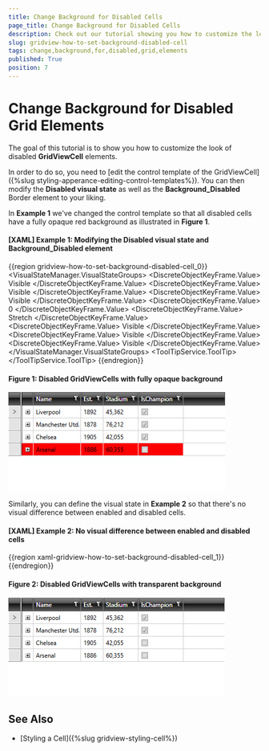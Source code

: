 ```yaml
---
title: Change Background for Disabled Cells
page_title: Change Background for Disabled Cells
description: Check out our tutorial showing you how to customize the look of disabled GridViewCell elements in RadGridView - Telerik's {{ site.framework_name }} DataGrid.
slug: gridview-how-to-set-background-disabled-cell
tags: change,background,for,disabled,grid,elements
published: True
position: 7
---
```


# Change Background for Disabled Grid Elements

The goal of this tutorial is to show you how to customize the look of disabled **GridViewCell** elements.

In order to do so, you need to [edit the control template of the GridViewCell]({%slug styling-apperance-editing-control-templates%}). You can then modify the **Disabled visual state** as well as the **Background_Disabled** Border element to your liking.

In **Example 1** we've changed the control template so that all disabled cells have a fully opaque red background as illustrated in **Figure 1**.

#### __[XAML] Example 1: Modifying the Disabled visual state and Background_Disabled element__

{{region gridview-how-to-set-background-disabled-cell_0}}
	<ControlTemplate x:Key="GridViewCellTemplate" TargetType="telerik:GridViewCell">
		<Grid>
			<VisualStateManager.VisualStateGroups>
				<VisualStateGroup x:Name="SelectionStates">
					<VisualState x:Name="Unselected"/>
					<VisualState x:Name="Selected">
						<Storyboard>
							<ObjectAnimationUsingKeyFrames Storyboard.TargetName="Background_Selected" Storyboard.TargetProperty="Visibility">
								<DiscreteObjectKeyFrame KeyTime="0">
									<DiscreteObjectKeyFrame.Value>
										<Visibility>Visible</Visibility>
									</DiscreteObjectKeyFrame.Value>
								</DiscreteObjectKeyFrame>
							</ObjectAnimationUsingKeyFrames>
						</Storyboard>
					</VisualState>
				</VisualStateGroup>
				<VisualStateGroup x:Name="CommonStates">
					<VisualState x:Name="Normal"/>
					<VisualState x:Name="Current">
						<Storyboard>
							<ObjectAnimationUsingKeyFrames Storyboard.TargetName="Background_Current" Storyboard.TargetProperty="Visibility">
								<DiscreteObjectKeyFrame KeyTime="0">
									<DiscreteObjectKeyFrame.Value>
										<Visibility>Visible</Visibility>
									</DiscreteObjectKeyFrame.Value>
								</DiscreteObjectKeyFrame>
							</ObjectAnimationUsingKeyFrames>
						</Storyboard>
					</VisualState>
					<VisualState x:Name="MouseOver">
						<Storyboard>
							<ObjectAnimationUsingKeyFrames Storyboard.TargetName="Background_Over" Storyboard.TargetProperty="Visibility">
								<DiscreteObjectKeyFrame KeyTime="0">
									<DiscreteObjectKeyFrame.Value>
										<Visibility>Visible</Visibility>
									</DiscreteObjectKeyFrame.Value>
								</DiscreteObjectKeyFrame>
							</ObjectAnimationUsingKeyFrames>
						</Storyboard>
					</VisualState>
				</VisualStateGroup>
				<VisualStateGroup x:Name="EditingStates">
					<VisualState x:Name="Edited">
						<Storyboard>
							<ObjectAnimationUsingKeyFrames Storyboard.TargetName="PART_ContentPresenter" Storyboard.TargetProperty="Margin">
								<DiscreteObjectKeyFrame KeyTime="0">
									<DiscreteObjectKeyFrame.Value>
										<Thickness>0</Thickness>
									</DiscreteObjectKeyFrame.Value>
								</DiscreteObjectKeyFrame>
							</ObjectAnimationUsingKeyFrames>
							<ObjectAnimationUsingKeyFrames Storyboard.TargetName="PART_ContentPresenter" Storyboard.TargetProperty="VerticalAlignment">
								<DiscreteObjectKeyFrame KeyTime="0">
									<DiscreteObjectKeyFrame.Value>
										<VerticalAlignment>Stretch</VerticalAlignment>
									</DiscreteObjectKeyFrame.Value>
								</DiscreteObjectKeyFrame>
							</ObjectAnimationUsingKeyFrames>
							<ObjectAnimationUsingKeyFrames Storyboard.TargetName="PART_CellBorder" Storyboard.TargetProperty="Background">
								<DiscreteObjectKeyFrame KeyTime="0:0:0" Value="{StaticResource GridView_CellBackground_Edited}"/>
							</ObjectAnimationUsingKeyFrames>
						</Storyboard>
					</VisualState>
					<VisualState x:Name="Display"/>
				</VisualStateGroup>
				<VisualStateGroup x:Name="DisabledStates">
					<VisualState x:Name="Enabled"/>
					<VisualState x:Name="Disabled">
						<Storyboard>
							<DoubleAnimationUsingKeyFrames Storyboard.TargetName="PART_CellBorder" Storyboard.TargetProperty="Opacity">
								<DiscreteDoubleKeyFrame KeyTime="0:0:0" Value="0"/>
							</DoubleAnimationUsingKeyFrames>
							<DoubleAnimationUsingKeyFrames Storyboard.TargetName="PART_ContentPresenter" Storyboard.TargetProperty="Opacity">
								<DiscreteDoubleKeyFrame KeyTime="0:0:0" Value="1"/>
							</DoubleAnimationUsingKeyFrames>
							<ObjectAnimationUsingKeyFrames Storyboard.TargetName="Background_Disabled" Storyboard.TargetProperty="Visibility">
								<DiscreteObjectKeyFrame KeyTime="0">
									<DiscreteObjectKeyFrame.Value>
										<Visibility>Visible</Visibility>
									</DiscreteObjectKeyFrame.Value>
								</DiscreteObjectKeyFrame>
							</ObjectAnimationUsingKeyFrames>
						</Storyboard>
					</VisualState>
				</VisualStateGroup>
				<VisualStateGroup x:Name="ValueStates">
					<VisualState x:Name="CellValid"/>
					<VisualState x:Name="CellInvalid">
						<Storyboard>
							<ObjectAnimationUsingKeyFrames Storyboard.TargetName="Background_Invalid" Storyboard.TargetProperty="Visibility">
								<DiscreteObjectKeyFrame KeyTime="0">
									<DiscreteObjectKeyFrame.Value>
										<Visibility>Visible</Visibility>
									</DiscreteObjectKeyFrame.Value>
								</DiscreteObjectKeyFrame>
							</ObjectAnimationUsingKeyFrames>
						</Storyboard>
					</VisualState>
					<VisualState x:Name="CellInvalidUnfocused">
						<Storyboard>
							<ObjectAnimationUsingKeyFrames Storyboard.TargetName="Background_Invalid_Unfocused" Storyboard.TargetProperty="Visibility">
								<DiscreteObjectKeyFrame KeyTime="0">
									<DiscreteObjectKeyFrame.Value>
										<Visibility>Visible</Visibility>
									</DiscreteObjectKeyFrame.Value>
								</DiscreteObjectKeyFrame>
							</ObjectAnimationUsingKeyFrames>
						</Storyboard>
					</VisualState>
				</VisualStateGroup>
				<VisualStateGroup x:Name="HighlightStates">
					<VisualState x:Name="NotHighlighted"/>
					<VisualState x:Name="Highlighted">
						<Storyboard>
							<ObjectAnimationUsingKeyFrames Duration="0" Storyboard.TargetName="PART_CellBorder" Storyboard.TargetProperty="Background">
								<DiscreteObjectKeyFrame KeyTime="0" Value="{StaticResource GridViewCell_HightlightedBrush}"/>
							</ObjectAnimationUsingKeyFrames>
						</Storyboard>
					</VisualState>
				</VisualStateGroup>
			</VisualStateManager.VisualStateGroups>
			<Border x:Name="PART_CellBorder"
		    Background="{Binding Background, RelativeSource={RelativeSource TemplatedParent}}"
		    BorderBrush="{TemplateBinding VerticalGridLinesBrush}"
		    BorderThickness="{Binding VerticalGridLinesWidth, RelativeSource={RelativeSource TemplatedParent}, Converter={StaticResource GridLineWidthToThicknessConverter}, ConverterParameter=Right}"/>
			<Border x:Name="Background_Over"
		    Margin="1 1 2 2"
		    BorderThickness="1"
		    CornerRadius="1"
		    BorderBrush="{StaticResource ItemOuterBorder_Over}"
		    Grid.Column="2"
		    Grid.ColumnSpan="2"
		    Visibility="Collapsed">
				<Border BorderThickness="1" BorderBrush="{StaticResource ItemInnerBorder_Over}" Background="{StaticResource ItemBackground_Over}"/>
			</Border>
			<Border x:Name="Background_Selected"
		    Margin="1 1 2 2"
		    BorderThickness="1"
		    CornerRadius="1"
		    BorderBrush="{StaticResource ItemOuterBorder_Selected}"
		    Grid.Column="2"
		    Grid.ColumnSpan="2"
		    Visibility="Collapsed">
				<Border BorderThickness="1" BorderBrush="{StaticResource ItemInnerBorder_Selected}" Background="{StaticResource ItemBackground_Selected}"/>
			</Border>
			<Border x:Name="Background_Current"
		    Margin="1 1 2 2"
		    BorderThickness="1"
		    CornerRadius="1"
		    BorderBrush="{StaticResource ControlOuterBorder}"
		    Grid.Column="2"
		    Grid.ColumnSpan="2"
		    Visibility="Collapsed"/>
			<Border x:Name="Background_Invalid"
		    Background="{StaticResource ItemBackground}"
		    Margin="1 1 2 2"
		    BorderThickness="1"
		    CornerRadius="1"
		    BorderBrush="{StaticResource ControlOuterBorder_Invalid}"
		    Grid.Column="2"
		    Grid.ColumnSpan="2"
		    Visibility="Collapsed">
				<ToolTipService.ToolTip>
					<ToolTip x:Name="validationTooltip" Placement="Right" Content="{TemplateBinding Errors}" Template="{StaticResource GridViewCell_ValidationToolTipTemplate}"/>
				</ToolTipService.ToolTip>
				<Grid Height="12" HorizontalAlignment="Right" Margin="1 -4 -4 0" VerticalAlignment="Top" Width="12" Background="Transparent">
					<Path Fill="{StaticResource ControlOuterBorder_Invalid}" Margin="1 3 0 0" Data="M 1,0 L6,0 A 2,2 90 0 1 8,2 L8,7 z"/>
					<Path Fill="{StaticResource ControlInnerBorder_Invalid}" Margin="1 3 0 0" Data="M 0,0 L2,0 L 8,6 L8,8"/>
				</Grid>
			</Border>
			<Border x:Name="Background_Invalid_Unfocused"
		    Margin="1 1 1 2"
		    BorderThickness="1"
		    CornerRadius="1"
		    Visibility="Collapsed"
		    BorderBrush="{StaticResource ItemOuterBorder_Invalid}"
		    Grid.Column="2"
		    Grid.ColumnSpan="2"
		    Opacity="1">
				<Border BorderThickness="1" BorderBrush="{StaticResource ItemInnerBorder_Invalid}" Background="{StaticResource ItemBackground_Invalid}"/>
			</Border>
			<Border x:Name="Background_Disabled"
		    BorderThickness="1"
		    Margin="0 0 1 1"
		    Background="Red"
		    BorderBrush="Red"
		    Grid.Column="2"
		    Grid.ColumnSpan="2"
		    Visibility="Collapsed"/>
			<ContentPresenter x:Name="PART_ContentPresenter"
		    Margin="{TemplateBinding Padding}"
		    Content="{TemplateBinding Content}"
		    ContentTemplate="{TemplateBinding ContentTemplate}"
		    VerticalAlignment="{TemplateBinding VerticalContentAlignment}"
		    HorizontalAlignment="{TemplateBinding HorizontalContentAlignment}"/>
		</Grid>
	</ControlTemplate>
	<Style BasedOn="{StaticResource GridViewCellStyle}" TargetType="telerik:GridViewCell">
		<Setter Property="Template" Value="{StaticResource GridViewCellTemplate}"/>
		<Setter Property="IsEnabled" Value="{Binding IsChampion}" />
	</Style>
{{endregion}}

#### __Figure 1: Disabled GridViewCells with fully opaque background__

![Telerik {{ site.framework_name }} DataGrid-how-to-set-background-disabled-cell-1](images/gridview-how-to-set-background-disabled-cell-1.png)

Similarly, you can define the visual state in **Example 2** so that there's no visual difference between enabled and disabled cells.

#### __[XAML] Example 2: No visual difference between enabled and disabled cells__

{{region xaml-gridview-how-to-set-background-disabled-cell_1}}
	<VisualState x:Name="Disabled">
		<Storyboard>
			<DoubleAnimationUsingKeyFrames Storyboard.TargetName="PART_CellBorder" Storyboard.TargetProperty="Opacity">
				<DiscreteDoubleKeyFrame KeyTime="0:0:0" Value="1"/>
			</DoubleAnimationUsingKeyFrames>
			<DoubleAnimationUsingKeyFrames Storyboard.TargetName="PART_ContentPresenter" Storyboard.TargetProperty="Opacity">
				<DiscreteDoubleKeyFrame KeyTime="0:0:0" Value="1"/>
			</DoubleAnimationUsingKeyFrames>
		</Storyboard>
	</VisualState>
{{endregion}}

#### __Figure 2: Disabled GridViewCells with transparent background__

![Telerik {{ site.framework_name }} DataGrid-how-to-set-background-disabled-cell-2](images/gridview-how-to-set-background-disabled-cell-2.png)

## See Also

 * [Styling a Cell]({%slug gridview-styling-cell%})
